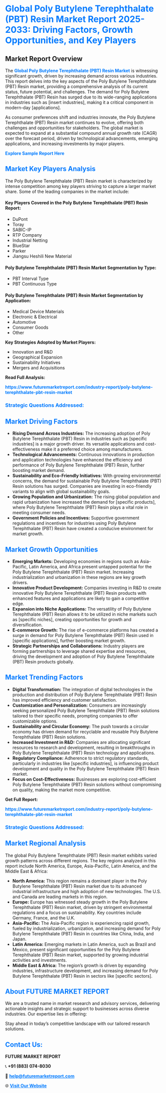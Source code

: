 <h1 style="color: #007BFF;">Global Poly Butylene Terephthalate (PBT) Resin Market Report 2025-2033: Driving Factors, Growth Opportunities, and Key Players</h1>

<section id="overview">
<h2>Market Report Overview</h2>
<p>The <a href="https://www.futuremarketreport.com/industry-report/poly-butylene-terephthalate-pbt-resin-market" style="color: #007BFF; text-decoration: none;"><strong>Global Poly Butylene Terephthalate (PBT) Resin Market</strong></a> is witnessing significant growth, driven by increasing demand across various industries. This report delves into the key aspects of the Poly Butylene Terephthalate (PBT) Resin market, providing a comprehensive analysis of its current status, future potential, and challenges. The demand for Poly Butylene Terephthalate (PBT) Resin has surged due to its wide-ranging applications in industries such as [insert industries], making it a critical component in modern-day [applications].</p>
<p>As consumer preferences shift and industries innovate, the Poly Butylene Terephthalate (PBT) Resin market continues to evolve, offering both challenges and opportunities for stakeholders. The global market is expected to expand at a substantial compound annual growth rate (CAGR) over the forecast period, driven by technological advancements, emerging applications, and increasing investments by major players.</p>
</section>

<section id="overview">
<p><a href="https://www.futuremarketreport.com/request-sample/reportId=104806" style="color: #007BFF; text-decoration: none;"><strong>Explore Sample Report Here</strong></a></p>
</section>

<section id="key-players">
<h2 style="color: #007BFF;">Market Key Players Analysis</h2>
<p>The Poly Butylene Terephthalate (PBT) Resin market is characterized by intense competition among key players striving to capture a larger market share. Some of the leading companies in the market include:</p>
<h4>Key Players Covered in the Poly Butylene Terephthalate (PBT) Resin Report:</h4>
<ul><li>DuPont</li><li>Toray</li><li>SABIC-IP</li><li>RTP Company</li><li>Industrial Netting</li><li>BlueStar</li><li>Parker</li><li>Jiangsu Heshili New Material</li></ul>
<h4>Poly Butylene Terephthalate (PBT) Resin Market Segmentation by Type:</h4>
<ul><li>PBT Interval Type</li><li>PBT Continuous Type</li></ul>

<h4>Poly Butylene Terephthalate (PBT) Resin Market Segmentation by Application:</h4>
<ul><li>Medical Device Materials</li><li>Electronic &amp; Electrical</li><li>Automotive</li><li>Consumer Goods</li><li>Other</li></ul>
<p><strong>Key Strategies Adopted by Market Players:</strong></p>
<ul>
<li>Innovation and R&D</li>
<li>Geographical Expansion</li>
<li>Sustainability Initiatives</li>
<li>Mergers and Acquisitions</li>
</ul>
</section>

<section>
<p><strong>Read Full Analysis: </strong></p><a href="https://www.futuremarketreport.com/industry-report/poly-butylene-terephthalate-pbt-resin-market" style="color: #007BFF; text-decoration: none;"><strong>https://www.futuremarketreport.com/industry-report/poly-butylene-terephthalate-pbt-resin-market</strong></a>
<h3 style="color: #007BFF;">Strategic Questions Addressed:</h3>
</section>

<section id="driving-factors">
<h2 style="color: #007BFF;">Market Driving Factors</h2>
<ul>
<li><strong>Rising Demand Across Industries:</strong> The increasing adoption of Poly Butylene Terephthalate (PBT) Resin in industries such as [specific industries] is a major growth driver. Its versatile applications and cost-effectiveness make it a preferred choice among manufacturers.</li>
<li><strong>Technological Advancements:</strong> Continuous innovations in production and application technologies have enhanced the efficiency and performance of Poly Butylene Terephthalate (PBT) Resin, further boosting market demand.</li>
<li><strong>Sustainability and Eco-Friendly Initiatives:</strong> With growing environmental concerns, the demand for sustainable Poly Butylene Terephthalate (PBT) Resin solutions has surged. Companies are investing in eco-friendly variants to align with global sustainability goals.</li>
<li><strong>Growing Population and Urbanization:</strong> The rising global population and rapid urbanization have increased the demand for [specific products], where Poly Butylene Terephthalate (PBT) Resin plays a vital role in meeting consumer needs.</li>
<li><strong>Government Policies and Incentives:</strong> Supportive government regulations and incentives for industries using Poly Butylene Terephthalate (PBT) Resin have created a conducive environment for market growth.</li>
</ul>
</section>

<section id="growth-opportunities">
<h2 style="color: #007BFF;">Market Growth Opportunities</h2>
<ul>
<li><strong>Emerging Markets:</strong> Developing economies in regions such as Asia-Pacific, Latin America, and Africa present untapped potential for the Poly Butylene Terephthalate (PBT) Resin market. Increasing industrialization and urbanization in these regions are key growth drivers.</li>
<li><strong>Innovative Product Development:</strong> Companies investing in R&D to create innovative Poly Butylene Terephthalate (PBT) Resin products with enhanced features and applications are likely to gain a competitive edge.</li>
<li><strong>Expansion into Niche Applications:</strong> The versatility of Poly Butylene Terephthalate (PBT) Resin allows it to be utilized in niche markets such as [specific niches], creating opportunities for growth and diversification.</li>
<li><strong>E-commerce Growth:</strong> The rise of e-commerce platforms has created a surge in demand for Poly Butylene Terephthalate (PBT) Resin used in [specific applications], further boosting market growth.</li>
<li><strong>Strategic Partnerships and Collaborations:</strong> Industry players are forming partnerships to leverage shared expertise and resources, driving the development and adoption of Poly Butylene Terephthalate (PBT) Resin products globally.</li>
</ul>
</section>

<section id="trending-factors">
<h2 style="color: #007BFF;">Market Trending Factors</h2>
<ul>
<li><strong>Digital Transformation:</strong> The integration of digital technologies in the production and distribution of Poly Butylene Terephthalate (PBT) Resin has improved efficiency and customer satisfaction.</li>
<li><strong>Customization and Personalization:</strong> Consumers are increasingly seeking personalized Poly Butylene Terephthalate (PBT) Resin solutions tailored to their specific needs, prompting companies to offer customizable options.</li>
<li><strong>Sustainability and Circular Economy:</strong> The push towards a circular economy has driven demand for recyclable and reusable Poly Butylene Terephthalate (PBT) Resin solutions.</li>
<li><strong>Increased Investment in R&D:</strong> Companies are allocating significant resources to research and development, resulting in breakthroughs in Poly Butylene Terephthalate (PBT) Resin technology and applications.</li>
<li><strong>Regulatory Compliance:</strong> Adherence to strict regulatory standards, particularly in industries like [specific industries], is influencing product development and quality in the Poly Butylene Terephthalate (PBT) Resin market.</li>
<li><strong>Focus on Cost-Effectiveness:</strong> Businesses are exploring cost-efficient Poly Butylene Terephthalate (PBT) Resin solutions without compromising on quality, making the market more competitive.</li>
</ul>
</section>

<section>
<p><strong>Get Full Report: </strong></p><a href="https://www.futuremarketreport.com/industry-report/poly-butylene-terephthalate-pbt-resin-market" style="color: #007BFF; text-decoration: none;"><strong>https://www.futuremarketreport.com/industry-report/poly-butylene-terephthalate-pbt-resin-market</strong></a>
<h3 style="color: #007BFF;">Strategic Questions Addressed:</h3>
</section>


<section id="regional-analysis">
<h2 style="color: #007BFF;">Market Regional Analysis</h2>
<p>The global Poly Butylene Terephthalate (PBT) Resin market exhibits varied growth patterns across different regions. The key regions analyzed in this report include North America, Europe, Asia-Pacific, Latin America, and the Middle East & Africa:</p>
<ul>
<li><strong>North America:</strong> This region remains a dominant player in the Poly Butylene Terephthalate (PBT) Resin market due to its advanced industrial infrastructure and high adoption of new technologies. The U.S. and Canada are leading markets in this region.</li>
<li><strong>Europe:</strong> Europe has witnessed steady growth in the Poly Butylene Terephthalate (PBT) Resin market, driven by stringent environmental regulations and a focus on sustainability. Key countries include Germany, France, and the U.K.</li>
<li><strong>Asia-Pacific:</strong> The Asia-Pacific region is experiencing rapid growth, fueled by industrialization, urbanization, and increasing demand for Poly Butylene Terephthalate (PBT) Resin in countries like China, India, and Japan.</li>
<li><strong>Latin America:</strong> Emerging markets in Latin America, such as Brazil and Mexico, present significant opportunities for the Poly Butylene Terephthalate (PBT) Resin market, supported by growing industrial activities and investments.</li>
<li><strong>Middle East & Africa:</strong> The region’s growth is driven by expanding industries, infrastructure development, and increasing demand for Poly Butylene Terephthalate (PBT) Resin in sectors like [specific sectors].</li>
</ul>
</section>

<footer>
<h2 style="color: #007BFF;">About FUTURE MARKET REPORT</h2>
<p>We are a trusted name in market research and advisory services, delivering actionable insights and strategic support to businesses across diverse industries. Our expertise lies in offering:</p>

<p>Stay ahead in today’s competitive landscape with our tailored research solutions.</p>

<h2 style="color: #007BFF;">Contact Us:</h2>
<p><strong>FUTURE MARKET REPORT</strong></p>
<p>📞 <strong>+91 (883) 074-8030</strong></p>
<p>📧 <strong><a href="mailto:help@futuremarketreport.com" style="color: #007BFF;">help@futuremarketreport.com</a></strong></p>
<p>🌐 <strong><a href="https://www.futuremarketreport.com/" style="color: #007BFF;">Visit Our Website</a></strong></p>
</footer>